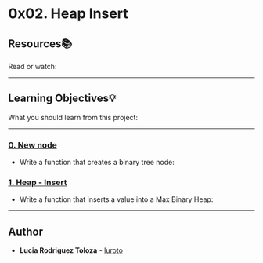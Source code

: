 # 0x02. Heap Insert

## Resources:books:
Read or watch:

---
## Learning Objectives:bulb:
What you should learn from this project:

---

### [0. New node](./0-binary_tree_node.c)
* Write a function that creates a binary tree node:


### [1. Heap - Insert](./1-heap_insert.c)
* Write a function that inserts a value into a Max Binary Heap:

---

## Author
* **Lucia Rodriguez Toloza** - [luroto](https://github.com/luroto)